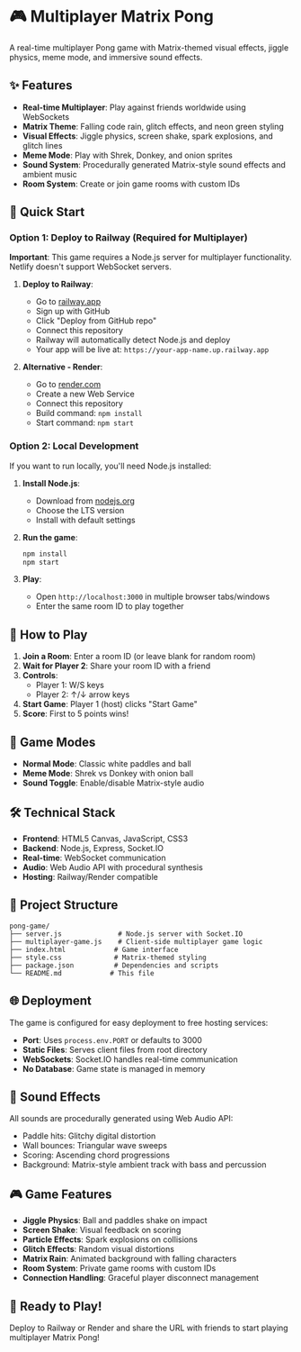 # 🎮 Multiplayer Matrix Pong

A real-time multiplayer Pong game with Matrix-themed visual effects, jiggle physics, meme mode, and immersive sound effects.

## ✨ Features

- **Real-time Multiplayer**: Play against friends worldwide using WebSockets
- **Matrix Theme**: Falling code rain, glitch effects, and neon green styling
- **Visual Effects**: Jiggle physics, screen shake, spark explosions, and glitch lines
- **Meme Mode**: Play with Shrek, Donkey, and onion sprites
- **Sound System**: Procedurally generated Matrix-style sound effects and ambient music
- **Room System**: Create or join game rooms with custom IDs

## 🚀 Quick Start

### Option 1: Deploy to Railway (Required for Multiplayer)

**Important**: This game requires a Node.js server for multiplayer functionality. Netlify doesn't support WebSocket servers.

1. **Deploy to Railway**:
   - Go to [railway.app](https://railway.app)
   - Sign up with GitHub
   - Click "Deploy from GitHub repo"
   - Connect this repository
   - Railway will automatically detect Node.js and deploy
   - Your app will be live at: `https://your-app-name.up.railway.app`

2. **Alternative - Render**:
   - Go to [render.com](https://render.com)
   - Create a new Web Service
   - Connect this repository
   - Build command: `npm install`
   - Start command: `npm start`

### Option 2: Local Development

If you want to run locally, you'll need Node.js installed:

1. **Install Node.js**:
   - Download from [nodejs.org](https://nodejs.org)
   - Choose the LTS version
   - Install with default settings

2. **Run the game**:
   ```bash
   npm install
   npm start
   ```

3. **Play**:
   - Open `http://localhost:3000` in multiple browser tabs/windows
   - Enter the same room ID to play together

## 🎯 How to Play

1. **Join a Room**: Enter a room ID (or leave blank for random room)
2. **Wait for Player 2**: Share your room ID with a friend
3. **Controls**:
   - Player 1: W/S keys
   - Player 2: ↑/↓ arrow keys
4. **Start Game**: Player 1 (host) clicks "Start Game"
5. **Score**: First to 5 points wins!

## 🎨 Game Modes

- **Normal Mode**: Classic white paddles and ball
- **Meme Mode**: Shrek vs Donkey with onion ball
- **Sound Toggle**: Enable/disable Matrix-style audio

## 🛠 Technical Stack

- **Frontend**: HTML5 Canvas, JavaScript, CSS3
- **Backend**: Node.js, Express, Socket.IO
- **Real-time**: WebSocket communication
- **Audio**: Web Audio API with procedural synthesis
- **Hosting**: Railway/Render compatible

## 📁 Project Structure

```
pong-game/
├── server.js              # Node.js server with Socket.IO
├── multiplayer-game.js    # Client-side multiplayer game logic
├── index.html            # Game interface
├── style.css             # Matrix-themed styling
├── package.json          # Dependencies and scripts
└── README.md            # This file
```

## 🌐 Deployment

The game is configured for easy deployment to free hosting services:

- **Port**: Uses `process.env.PORT` or defaults to 3000
- **Static Files**: Serves client files from root directory
- **WebSockets**: Socket.IO handles real-time communication
- **No Database**: Game state is managed in memory

## 🎵 Sound Effects

All sounds are procedurally generated using Web Audio API:
- Paddle hits: Glitchy digital distortion
- Wall bounces: Triangular wave sweeps
- Scoring: Ascending chord progressions
- Background: Matrix-style ambient track with bass and percussion

## 🎮 Game Features

- **Jiggle Physics**: Ball and paddles shake on impact
- **Screen Shake**: Visual feedback on scoring
- **Particle Effects**: Spark explosions on collisions
- **Glitch Effects**: Random visual distortions
- **Matrix Rain**: Animated background with falling characters
- **Room System**: Private game rooms with custom IDs
- **Connection Handling**: Graceful player disconnect management

## 🚀 Ready to Play!

Deploy to Railway or Render and share the URL with friends to start playing multiplayer Matrix Pong!
